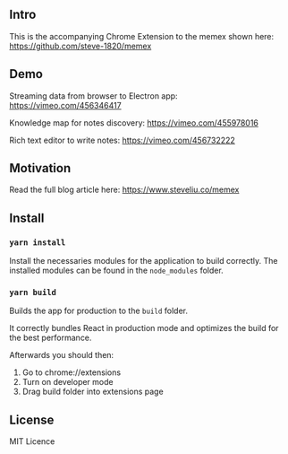 ## Intro

This is the accompanying Chrome Extension to the memex shown here: https://github.com/steve-1820/memex


## Demo

Streaming data from browser to Electron app: https://vimeo.com/456346417

Knowledge map for notes discovery: https://vimeo.com/455978016

Rich text editor to write notes: https://vimeo.com/456732222

## Motivation

Read the full blog article here: https://www.steveliu.co/memex


## Install

### `yarn install`
Install the necessaries modules for the application to build correctly. 
The installed modules can be found in the `node_modules` folder.  

### `yarn build`

Builds the app for production to the `build` folder.<br />

It correctly bundles React in production mode and optimizes the build for the best performance.

Afterwards you should then:

1. Go to chrome://extensions
2. Turn on developer mode
3. Drag build folder into extensions page


## License

MIT Licence
